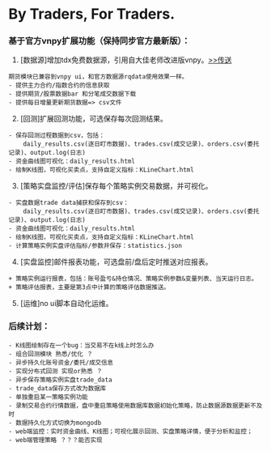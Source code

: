 # By Traders, For Traders.
### 基于官方vnpy扩展功能（保持同步官方最新版）：
1. [数据源]增加tdx免费数据源，引用自大佳老师改进版vnpy。[>>传送](https://github.com/msincenselee/vnpy)
``` 
期货模块已兼容到vnpy ui，和官方数据源rqdata使用效果一样。
- 提供主力合约/指数合约的信息获取
- 提供期货/股票数据bar 和分笔成交数据下载
- 提供每日增量更新期货数据=> csv文件
```
2. [回测]扩展回测功能，可选保存每次回测结果。
``` 
- 保存回测过程数据到csv，包括：
    daily_results.csv(逐日盯市数据)、trades.csv(成交记录)、orders.csv(委托记录)、output.log(日志)
- 资金曲线图可视化：daily_results.html
- 绘制K线图，可视化买卖点，支持自定义指标：KLineChart.html
```
3. [策略实盘监控/评估]保存每个策略实例交易数据，并可视化。
``` 
- 实盘数据trade data捕获和保存到csv：
    daily_results.csv(逐日盯市数据)、trades.csv(成交记录)、orders.csv(委托记录)、output.log(日志)
- 资金曲线图可视化：daily_results.html
- 绘制K线图，可视化买卖点，支持自定义指标：KLineChart.html
- 计算策略实例实盘评估指标/参数并保存：statistics.json
```
4. [实盘监控]邮件报表功能，可选盘前/盘后定时推送对应报表。
``` 
+ 策略实例运行报表，包括：账号盈亏&持仓情况、策略实例参数&变量列表、当天运行日志。
+ 策略评估报表，主要是第3点中计算的策略评估数据推送。
```
5. [运维]no ui脚本自动化运维。

### 后续计划：
``` 
- K线图绘制存在一个bug：当交易不在k线上时怎么办
- 组合回测模块 熟悉/优化 ？
- 异步持久化账号资金/委托/成交信息
- 实现分布式回测 实现or熟悉 ？
- 异步保存策略实例实盘trade_data
- trade_data保存方式改为数据库
- 单独重启某一策略实例功能
- 录制交易合约行情数据，盘中重启策略使用数据库数据初始化策略，防止数据源数据更新不及时
- 数据持久化方式切换为mongodb
- web端监控：实时资金曲线、K线图；可视化展示回测、实盘策略详情，便于分析和监控；
- web端管理策略 ？？？能否实现
```